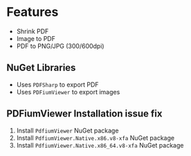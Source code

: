 # Features #
- Shrink PDF
- Image to PDF
- PDF to PNG/JPG (300/600dpi)

## NuGet Libraries ##
- Uses `PDFSharp` to export PDF
- Uses `PDFiumViewer` to export images

## PDFiumViewer Installation issue fix ##
1. Install `PdfiumViewer` NuGet package
2. Install `PdfiumViewer.Native.x86.v8-xfa` NuGet package
3. Install `PdfiumViewer.Native.x86_64.v8-xfa` NuGet package
